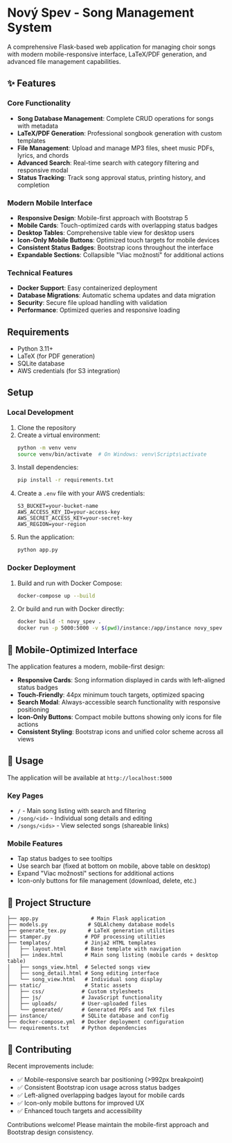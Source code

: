 # Nový Spev - Song Management System

A comprehensive Flask-based web application for managing choir songs with modern mobile-responsive interface, LaTeX/PDF generation, and advanced file management capabilities.

## ✨ Features

### Core Functionality
- **Song Database Management**: Complete CRUD operations for songs with metadata
- **LaTeX/PDF Generation**: Professional songbook generation with custom templates
- **File Management**: Upload and manage MP3 files, sheet music PDFs, lyrics, and chords  
- **Advanced Search**: Real-time search with category filtering and responsive modal
- **Status Tracking**: Track song approval status, printing history, and completion

### Modern Mobile Interface
- **Responsive Design**: Mobile-first approach with Bootstrap 5
- **Mobile Cards**: Touch-optimized cards with overlapping status badges
- **Desktop Tables**: Comprehensive table view for desktop users
- **Icon-Only Mobile Buttons**: Optimized touch targets for mobile devices
- **Consistent Status Badges**: Bootstrap icons throughout the interface
- **Expandable Sections**: Collapsible "Viac možností" for additional actions

### Technical Features  
- **Docker Support**: Easy containerized deployment
- **Database Migrations**: Automatic schema updates and data migration
- **Security**: Secure file upload handling with validation
- **Performance**: Optimized queries and responsive loading

## Requirements

- Python 3.11+
- LaTeX (for PDF generation)
- SQLite database
- AWS credentials (for S3 integration)

## Setup

### Local Development

1. Clone the repository
2. Create a virtual environment:
   ```bash
   python -m venv venv
   source venv/bin/activate  # On Windows: venv\Scripts\activate
   ```
3. Install dependencies:
   ```bash
   pip install -r requirements.txt
   ```
4. Create a `.env` file with your AWS credentials:
   ```
   S3_BUCKET=your-bucket-name
   AWS_ACCESS_KEY_ID=your-access-key
   AWS_SECRET_ACCESS_KEY=your-secret-key
   AWS_REGION=your-region
   ```
5. Run the application:
   ```bash
   python app.py
   ```

### Docker Deployment

1. Build and run with Docker Compose:
   ```bash
   docker-compose up --build
   ```

2. Or build and run with Docker directly:
   ```bash
   docker build -t novy_spev .
   docker run -p 5000:5000 -v $(pwd)/instance:/app/instance novy_spev
   ```

## 📱 Mobile-Optimized Interface

The application features a modern, mobile-first design:

- **Responsive Cards**: Song information displayed in cards with left-aligned status badges
- **Touch-Friendly**: 44px minimum touch targets, optimized spacing
- **Search Modal**: Always-accessible search functionality with responsive positioning  
- **Icon-Only Buttons**: Compact mobile buttons showing only icons for file actions
- **Consistent Styling**: Bootstrap icons and unified color scheme across all views

## 🚀 Usage

The application will be available at `http://localhost:5000`

### Key Pages
- `/` - Main song listing with search and filtering
- `/song/<id>` - Individual song details and editing
- `/songs/<ids>` - View selected songs (shareable links)

### Mobile Features
- Tap status badges to see tooltips
- Use search bar (fixed at bottom on mobile, above table on desktop)
- Expand "Viac možností" sections for additional actions
- Icon-only buttons for file management (download, delete, etc.)

## 📁 Project Structure

```
├── app.py                 # Main Flask application
├── models.py             # SQLAlchemy database models  
├── generate_tex.py       # LaTeX generation utilities
├── stamper.py           # PDF processing utilities
├── templates/           # Jinja2 HTML templates
│   ├── layout.html      # Base template with navigation
│   ├── index.html       # Main song listing (mobile cards + desktop table)
│   ├── songs_view.html  # Selected songs view
│   ├── song_detail.html # Song editing interface
│   └── song_view.html   # Individual song display
├── static/              # Static assets
│   ├── css/            # Custom stylesheets
│   ├── js/             # JavaScript functionality
│   ├── uploads/        # User-uploaded files
│   └── generated/      # Generated PDFs and TeX files
├── instance/           # SQLite database and config
├── docker-compose.yml  # Docker deployment configuration
└── requirements.txt    # Python dependencies
```

## 🤝 Contributing

Recent improvements include:
- ✅ Mobile-responsive search bar positioning (>992px breakpoint)
- ✅ Consistent Bootstrap icon usage across status badges  
- ✅ Left-aligned overlapping badges layout for mobile cards
- ✅ Icon-only mobile buttons for improved UX
- ✅ Enhanced touch targets and accessibility

Contributions welcome! Please maintain the mobile-first approach and Bootstrap design consistency.
